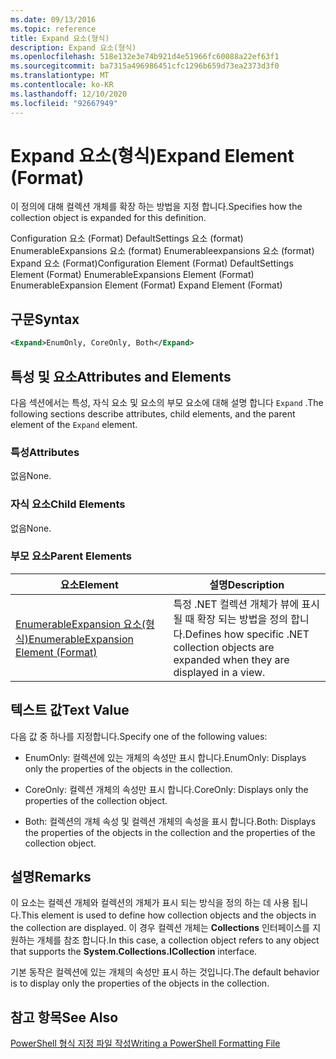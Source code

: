 ```yaml
---
ms.date: 09/13/2016
ms.topic: reference
title: Expand 요소(형식)
description: Expand 요소(형식)
ms.openlocfilehash: 518e132e3e74b921d4e51966fc60088a22ef63f1
ms.sourcegitcommit: ba7315a496986451cfc1296b659d73ea2373d3f0
ms.translationtype: MT
ms.contentlocale: ko-KR
ms.lasthandoff: 12/10/2020
ms.locfileid: "92667949"
---
```

# <a name="expand-element-format"></a><span data-ttu-id="31cbf-103">Expand 요소(형식)</span><span class="sxs-lookup"><span data-stu-id="31cbf-103">Expand Element (Format)</span></span>

<span data-ttu-id="31cbf-104">이 정의에 대해 컬렉션 개체를 확장 하는 방법을 지정 합니다.</span><span class="sxs-lookup"><span data-stu-id="31cbf-104">Specifies how the collection object is expanded for this definition.</span></span>

<span data-ttu-id="31cbf-105">Configuration 요소 (Format) DefaultSettings 요소 (format) EnumerableExpansions 요소 (format) Enumerableexpansions 요소 (format) Expand 요소 (Format)</span><span class="sxs-lookup"><span data-stu-id="31cbf-105">Configuration Element (Format) DefaultSettings Element (Format) EnumerableExpansions Element (Format) EnumerableExpansion Element (Format) Expand Element (Format)</span></span>

## <a name="syntax"></a><span data-ttu-id="31cbf-106">구문</span><span class="sxs-lookup"><span data-stu-id="31cbf-106">Syntax</span></span>

```xml
<Expand>EnumOnly, CoreOnly, Both</Expand>
```

## <a name="attributes-and-elements"></a><span data-ttu-id="31cbf-107">특성 및 요소</span><span class="sxs-lookup"><span data-stu-id="31cbf-107">Attributes and Elements</span></span>

<span data-ttu-id="31cbf-108">다음 섹션에서는 특성, 자식 요소 및 요소의 부모 요소에 대해 설명 합니다 `Expand` .</span><span class="sxs-lookup"><span data-stu-id="31cbf-108">The following sections describe attributes, child elements, and the parent element of the `Expand` element.</span></span>

### <a name="attributes"></a><span data-ttu-id="31cbf-109">특성</span><span class="sxs-lookup"><span data-stu-id="31cbf-109">Attributes</span></span>

<span data-ttu-id="31cbf-110">없음</span><span class="sxs-lookup"><span data-stu-id="31cbf-110">None.</span></span>

### <a name="child-elements"></a><span data-ttu-id="31cbf-111">자식 요소</span><span class="sxs-lookup"><span data-stu-id="31cbf-111">Child Elements</span></span>

<span data-ttu-id="31cbf-112">없음</span><span class="sxs-lookup"><span data-stu-id="31cbf-112">None.</span></span>

### <a name="parent-elements"></a><span data-ttu-id="31cbf-113">부모 요소</span><span class="sxs-lookup"><span data-stu-id="31cbf-113">Parent Elements</span></span>

|<span data-ttu-id="31cbf-114">요소</span><span class="sxs-lookup"><span data-stu-id="31cbf-114">Element</span></span>|<span data-ttu-id="31cbf-115">설명</span><span class="sxs-lookup"><span data-stu-id="31cbf-115">Description</span></span>|
|-------------|-----------------|
|[<span data-ttu-id="31cbf-116">EnumerableExpansion 요소(형식)</span><span class="sxs-lookup"><span data-stu-id="31cbf-116">EnumerableExpansion Element (Format)</span></span>](./enumerableexpansion-element-format.md)|<span data-ttu-id="31cbf-117">특정 .NET 컬렉션 개체가 뷰에 표시 될 때 확장 되는 방법을 정의 합니다.</span><span class="sxs-lookup"><span data-stu-id="31cbf-117">Defines how specific .NET collection objects are expanded when they are displayed in a view.</span></span>|

## <a name="text-value"></a><span data-ttu-id="31cbf-118">텍스트 값</span><span class="sxs-lookup"><span data-stu-id="31cbf-118">Text Value</span></span>

<span data-ttu-id="31cbf-119">다음 값 중 하나를 지정합니다.</span><span class="sxs-lookup"><span data-stu-id="31cbf-119">Specify one of the following values:</span></span>

- <span data-ttu-id="31cbf-120">EnumOnly: 컬렉션에 있는 개체의 속성만 표시 합니다.</span><span class="sxs-lookup"><span data-stu-id="31cbf-120">EnumOnly: Displays only the properties of the objects in the collection.</span></span>

- <span data-ttu-id="31cbf-121">CoreOnly: 컬렉션 개체의 속성만 표시 합니다.</span><span class="sxs-lookup"><span data-stu-id="31cbf-121">CoreOnly: Displays only the properties of the collection object.</span></span>

- <span data-ttu-id="31cbf-122">Both: 컬렉션의 개체 속성 및 컬렉션 개체의 속성을 표시 합니다.</span><span class="sxs-lookup"><span data-stu-id="31cbf-122">Both: Displays the properties of the objects in the collection and the properties of the collection object.</span></span>

## <a name="remarks"></a><span data-ttu-id="31cbf-123">설명</span><span class="sxs-lookup"><span data-stu-id="31cbf-123">Remarks</span></span>

<span data-ttu-id="31cbf-124">이 요소는 컬렉션 개체와 컬렉션의 개체가 표시 되는 방식을 정의 하는 데 사용 됩니다.</span><span class="sxs-lookup"><span data-stu-id="31cbf-124">This element is used to define how collection objects and the objects in the collection are displayed.</span></span> <span data-ttu-id="31cbf-125">이 경우 컬렉션 개체는  **Collections** 인터페이스를 지 원하는 개체를 참조 합니다.</span><span class="sxs-lookup"><span data-stu-id="31cbf-125">In this case, a collection object refers to any object that supports the  **System.Collections.ICollection** interface.</span></span>

<span data-ttu-id="31cbf-126">기본 동작은 컬렉션에 있는 개체의 속성만 표시 하는 것입니다.</span><span class="sxs-lookup"><span data-stu-id="31cbf-126">The default behavior is to display only the properties of the objects in the collection.</span></span>

## <a name="see-also"></a><span data-ttu-id="31cbf-127">참고 항목</span><span class="sxs-lookup"><span data-stu-id="31cbf-127">See Also</span></span>

[<span data-ttu-id="31cbf-128">PowerShell 형식 지정 파일 작성</span><span class="sxs-lookup"><span data-stu-id="31cbf-128">Writing a PowerShell Formatting File</span></span>](./writing-a-powershell-formatting-file.md)
